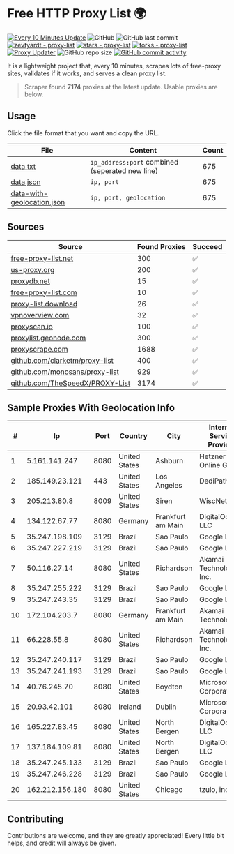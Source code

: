 
# Free HTTP Proxy List 🌍

[![Every 10 Minutes Update](https://github.com/mertguvencli/http-proxy-list/actions/workflows/main.yml/badge.svg?branch=main)](https://github.com/mertguvencli/http-proxy-list/actions/workflows/main.yml)
![GitHub](https://img.shields.io/github/license/mertguvencli/http-proxy-list)
![GitHub last commit](https://img.shields.io/github/last-commit/mertguvencli/http-proxy-list)
[![zevtyardt - proxy-list](https://img.shields.io/static/v1?label=zevtyardt&message=proxy-list&color=blue&logo=github)](https://github.com/zevtyardt/proxy-list "Go to GitHub repo")
[![stars - proxy-list](https://img.shields.io/github/stars/zevtyardt/proxy-list?style=social)](https://github.com/zevtyardt/proxy-list)
[![forks - proxy-list](https://img.shields.io/github/forks/zevtyardt/proxy-list?style=social)](https://github.com/zevtyardt/proxy-list)
[![Proxy Updater](https://github.com/zevtyardt/proxy-list/workflows/Proxy%20Updater/badge.svg)](https://github.com/zevtyardt/proxy-list/actions?query=workflow:"Proxy+Updater")
![GitHub repo size](https://img.shields.io/github/repo-size/zevtyardt/proxy-list)
[![GitHub commit activity](https://img.shields.io/github/commit-activity/m/zevtyardt/proxy-list?logo=commits)](https://github.com/zevtyardt/proxy-list/commits/main)

It is a lightweight project that, every 10 minutes, scrapes lots of free-proxy sites, validates if it works, and serves a clean proxy list.

> Scraper found **7174** proxies at the latest update. Usable proxies are below.

## Usage

Click the file format that you want and copy the URL.

|File|Content|Count|
|----|-------|-----|
|[data.txt](https://raw.githubusercontent.com/mertguvencli/http-proxy-list/main/proxy-list/data.txt)|`ip_address:port` combined (seperated new line)|675|
|[data.json](https://raw.githubusercontent.com/mertguvencli/http-proxy-list/main/proxy-list/data.json)|`ip, port`|675|
|[data-with-geolocation.json](https://raw.githubusercontent.com/mertguvencli/http-proxy-list/main/proxy-list/data-with-geolocation.json)|`ip, port, geolocation`|675|

## Sources

|Source|Found Proxies|Succeed|
|------|-------------|-------|
|[free-proxy-list.net](https://free-proxy-list.net)|300|✅|
|[us-proxy.org](https://www.us-proxy.org)|200|✅|
|[proxydb.net](http://proxydb.net)|15|✅|
|[free-proxy-list.com](https://free-proxy-list.com/?page=&port=&type%5B%5D=http&type%5B%5D=https&up_time=0&search=Search)|10|✅|
|[proxy-list.download](https://www.proxy-list.download/HTTP)|26|✅|
|[vpnoverview.com](https://vpnoverview.com/privacy/anonymous-browsing/free-proxy-servers)|32|✅|
|[proxyscan.io](https://www.proxyscan.io)|100|✅|
|[proxylist.geonode.com](https://proxylist.geonode.com/api/proxy-list?limit=300&page=1&sort_by=lastChecked&sort_type=desc&protocols=http,https)|300|✅|
|[proxyscrape.com](https://api.proxyscrape.com/v2/?request=displayproxies&protocol=http&timeout=10000&country=all&ssl=all&anonymity=all)|1688|✅|
|[github.com/clarketm/proxy-list](https://raw.githubusercontent.com/clarketm/proxy-list/master/proxy-list-raw.txt)|400|✅|
|[github.com/monosans/proxy-list](https://raw.githubusercontent.com/monosans/proxy-list/main/proxies/http.txt)|929|✅|
|[github.com/TheSpeedX/PROXY-List](https://raw.githubusercontent.com/TheSpeedX/PROXY-List/master/http.txt)|3174|✅|


## Sample Proxies With Geolocation Info

|#|Ip|Port|Country|City|Internet Service Provider|
|-|--|----|-------|----|-------------------------|
|1|5.161.141.247|8080|United States|Ashburn|Hetzner Online GmbH|
|2|185.149.23.121|443|United States|Los Angeles|DediPath|
|3|205.213.80.8|8009|United States|Siren|WiscNet|
|4|134.122.67.77|8080|Germany|Frankfurt am Main|DigitalOcean, LLC|
|5|35.247.198.109|3129|Brazil|Sao Paulo|Google LLC|
|6|35.247.227.219|3129|Brazil|Sao Paulo|Google LLC|
|7|50.116.27.14|8080|United States|Richardson|Akamai Technologies, Inc.|
|8|35.247.255.222|3129|Brazil|Sao Paulo|Google LLC|
|9|35.247.243.35|3129|Brazil|Sao Paulo|Google LLC|
|10|172.104.203.7|8080|Germany|Frankfurt am Main|Akamai Technologies|
|11|66.228.55.8|8080|United States|Richardson|Akamai Technologies, Inc.|
|12|35.247.240.117|3129|Brazil|Sao Paulo|Google LLC|
|13|35.247.241.193|3129|Brazil|Sao Paulo|Google LLC|
|14|40.76.245.70|8080|United States|Boydton|Microsoft Corporation|
|15|20.93.42.101|8080|Ireland|Dublin|Microsoft Corporation|
|16|165.227.83.45|8080|United States|North Bergen|DigitalOcean, LLC|
|17|137.184.109.81|8080|United States|North Bergen|DigitalOcean, LLC|
|18|35.247.245.133|3129|Brazil|Sao Paulo|Google LLC|
|19|35.247.246.228|3129|Brazil|Sao Paulo|Google LLC|
|20|162.212.156.180|8080|United States|Chicago|tzulo, inc.|



## Contributing

Contributions are welcome, and they are greatly appreciated! Every
little bit helps, and credit will always be given.

